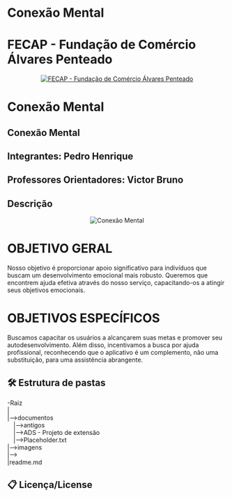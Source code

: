 # Conexão Mental
# FECAP - Fundação de Comércio Álvares Penteado

<p align="center">
<a href= "https://www.fecap.br/"><img src="https://encrypted-tbn0.gstatic.com/images?q=tbn:ANd9GcRhZPrRa89Kma0ZZogxm0pi-tCn_TLKeHGVxywp-LXAFGR3B1DPouAJYHgKZGV0XTEf4AE&usqp=CAU" alt="FECAP - Fundação de Comércio Álvares Penteado" border="0"></a>
</p>

# Conexão Mental

## Conexão Mental
## Integrantes: Pedro Henrique

## Professores Orientadores: Victor Bruno

## Descrição

<p align="center">
<img src="" alt="Conexão Mental" border="0">
 
</p>

<h1> OBJETIVO GERAL </h1>
  Nosso objetivo é proporcionar apoio significativo para indivíduos que buscam um desenvolvimento emocional mais robusto. Queremos que encontrem ajuda efetiva através do nosso serviço, capacitando-os a atingir seus objetivos emocionais.
<h1> OBJETIVOS ESPECÍFICOS </h1>
 Buscamos capacitar os usuários a alcançarem suas metas e promover seu autodesenvolvimento. Além disso, incentivamos a busca por ajuda profissional, reconhecendo que o aplicativo é um complemento, não uma substituição, para uma assistência abrangente.



## 🛠 Estrutura de pastas

-Raiz<br>
|<br>
|-->documentos<br>
  &emsp;|-->antigos<br>
   &emsp;|-->ADS - Projeto de extensão<br>
  &emsp;|-->Placeholder.txt<br>
|-->imagens<br>
|--><br>
|readme.md<br>




## 📋 Licença/License
